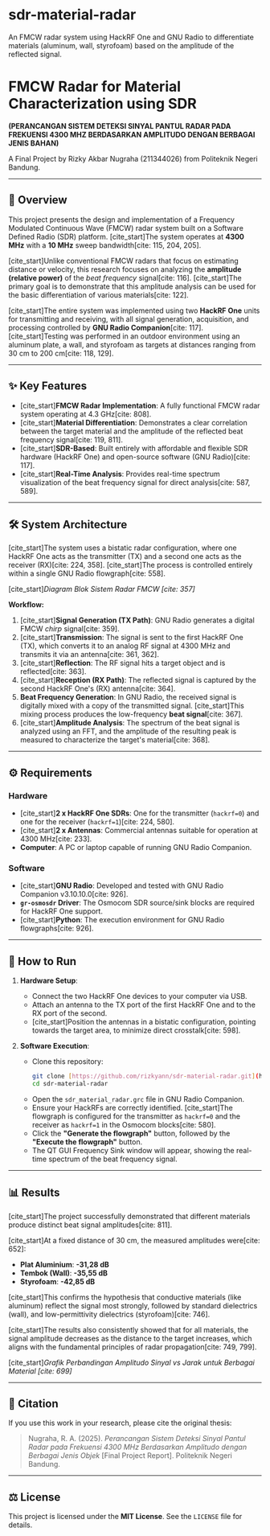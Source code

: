 # sdr-material-radar
An FMCW radar system using HackRF One and GNU Radio to differentiate materials (aluminum, wall, styrofoam) based on the amplitude of the reflected signal.

# FMCW Radar for Material Characterization using SDR

**(PERANCANGAN SISTEM DETEKSI SINYAL PANTUL RADAR PADA FREKUENSI 4300 MHZ BERDASARKAN AMPLITUDO DENGAN BERBAGAI JENIS BAHAN)**

A Final Project by Rizky Akbar Nugraha (211344026) from Politeknik Negeri Bandung.

---

## 📖 Overview

This project presents the design and implementation of a Frequency Modulated Continuous Wave (FMCW) radar system built on a Software Defined Radio (SDR) platform. [cite_start]The system operates at **4300 MHz** with a **10 MHz** sweep bandwidth[cite: 115, 204, 205].

[cite_start]Unlike conventional FMCW radars that focus on estimating distance or velocity, this research focuses on analyzing the **amplitude (relative power)** of the *beat frequency* signal[cite: 116]. [cite_start]The primary goal is to demonstrate that this amplitude analysis can be used for the basic differentiation of various materials[cite: 122].

[cite_start]The entire system was implemented using two **HackRF One** units for transmitting and receiving, with all signal generation, acquisition, and processing controlled by **GNU Radio Companion**[cite: 117]. [cite_start]Testing was performed in an outdoor environment using an aluminum plate, a wall, and styrofoam as targets at distances ranging from 30 cm to 200 cm[cite: 118, 129].

---

## ✨ Key Features

* [cite_start]**FMCW Radar Implementation**: A fully functional FMCW radar system operating at 4.3 GHz[cite: 808].
* [cite_start]**Material Differentiation**: Demonstrates a clear correlation between the target material and the amplitude of the reflected beat frequency signal[cite: 119, 811].
* [cite_start]**SDR-Based**: Built entirely with affordable and flexible SDR hardware (HackRF One) and open-source software (GNU Radio)[cite: 117].
* [cite_start]**Real-Time Analysis**: Provides real-time spectrum visualization of the beat frequency signal for direct analysis[cite: 587, 589].

---

## 🛠️ System Architecture

[cite_start]The system uses a bistatic radar configuration, where one HackRF One acts as the transmitter (TX) and a second one acts as the receiver (RX)[cite: 224, 358]. [cite_start]The process is controlled entirely within a single GNU Radio flowgraph[cite: 558].

[cite_start]*Diagram Blok Sistem Radar FMCW [cite: 357]*

**Workflow:**
1.  [cite_start]**Signal Generation (TX Path)**: GNU Radio generates a digital FMCW *chirp* signal[cite: 359].
2.  [cite_start]**Transmission**: The signal is sent to the first HackRF One (TX), which converts it to an analog RF signal at 4300 MHz and transmits it via an antenna[cite: 361, 362].
3.  [cite_start]**Reflection**: The RF signal hits a target object and is reflected[cite: 363].
4.  [cite_start]**Reception (RX Path)**: The reflected signal is captured by the second HackRF One's (RX) antenna[cite: 364].
5.  **Beat Frequency Generation**: In GNU Radio, the received signal is digitally mixed with a copy of the transmitted signal. [cite_start]This mixing process produces the low-frequency **beat signal**[cite: 367].
6.  [cite_start]**Amplitude Analysis**: The spectrum of the beat signal is analyzed using an FFT, and the amplitude of the resulting peak is measured to characterize the target's material[cite: 368].

---

## ⚙️ Requirements

### Hardware
* [cite_start]**2 x HackRF One SDRs**: One for the transmitter (`hackrf=0`) and one for the receiver (`hackrf=1`)[cite: 224, 580].
* [cite_start]**2 x Antennas**: Commercial antennas suitable for operation at 4300 MHz[cite: 233].
* **Computer**: A PC or laptop capable of running GNU Radio Companion.

### Software
* [cite_start]**GNU Radio**: Developed and tested with GNU Radio Companion v3.10.10.0[cite: 926].
* **`gr-osmosdr` Driver**: The Osmocom SDR source/sink blocks are required for HackRF One support.
* [cite_start]**Python**: The execution environment for GNU Radio flowgraphs[cite: 926].

---

## 🚀 How to Run

1.  **Hardware Setup**:
    * Connect the two HackRF One devices to your computer via USB.
    * Attach an antenna to the TX port of the first HackRF One and to the RX port of the second.
    * [cite_start]Position the antennas in a bistatic configuration, pointing towards the target area, to minimize direct crosstalk[cite: 598].

2.  **Software Execution**:
    * Clone this repository:
        ```bash
        git clone [https://github.com/rizkyann/sdr-material-radar.git](https://github.com/rizkyann/sdr-material-radar.git)
        cd sdr-material-radar
        ```
    * Open the `sdr_material_radar.grc` file in GNU Radio Companion.
    * Ensure your HackRFs are correctly identified. [cite_start]The flowgraph is configured for the transmitter as `hackrf=0` and the receiver as `hackrf=1` in the Osmocom blocks[cite: 580].
    * Click the **"Generate the flowgraph"** button, followed by the **"Execute the flowgraph"** button.
    * The QT GUI Frequency Sink window will appear, showing the real-time spectrum of the beat frequency signal.

---

## 📊 Results

[cite_start]The project successfully demonstrated that different materials produce distinct beat signal amplitudes[cite: 811].

[cite_start]At a fixed distance of 30 cm, the measured amplitudes were[cite: 652]:
* **Plat Aluminium**: **-31,28 dB**
* **Tembok (Wall)**: **-35,55 dB**
* **Styrofoam**: **-42,85 dB**

[cite_start]This confirms the hypothesis that conductive materials (like aluminum) reflect the signal most strongly, followed by standard dielectrics (wall), and low-permittivity dielectrics (styrofoam)[cite: 746].

[cite_start]The results also consistently showed that for all materials, the signal amplitude decreases as the distance to the target increases, which aligns with the fundamental principles of radar propagation[cite: 749, 799].

[cite_start]*Grafik Perbandingan Amplitudo Sinyal vs Jarak untuk Berbagai Material [cite: 699]*

---

## 📜 Citation

If you use this work in your research, please cite the original thesis:

> Nugraha, R. A. (2025). *Perancangan Sistem Deteksi Sinyal Pantul Radar pada Frekuensi 4300 MHz Berdasarkan Amplitudo dengan Berbagai Jenis Objek* [Final Project Report]. Politeknik Negeri Bandung.

---

## ⚖️ License

This project is licensed under the **MIT License**. See the `LICENSE` file for details.
